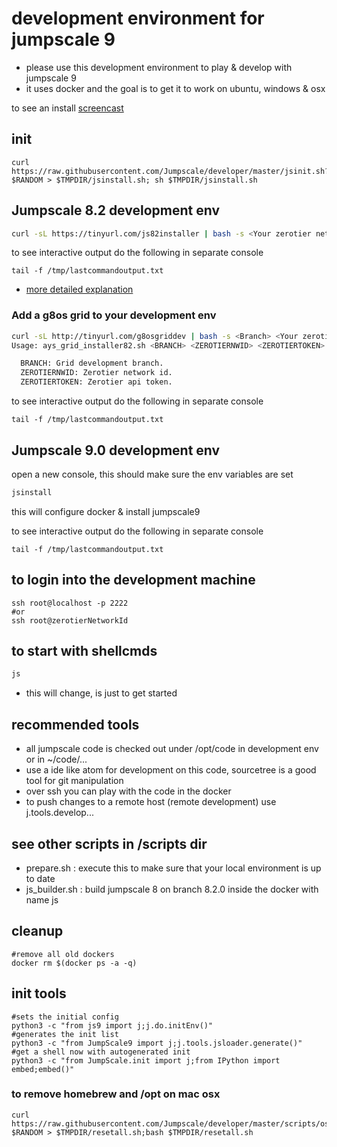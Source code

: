 
# development environment for jumpscale 9

- please use this development environment to play & develop with jumpscale 9
- it uses docker and the goal is to get it to work on ubuntu, windows & osx

to see an install [screencast](http://showterm.io/5a87e36aee35b5b765b20#fast)

## init

```
curl https://raw.githubusercontent.com/Jumpscale/developer/master/jsinit.sh?$RANDOM > $TMPDIR/jsinstall.sh; sh $TMPDIR/jsinstall.sh
```



## Jumpscale 8.2 development env

```bash
curl -sL https://tinyurl.com/js82installer | bash -s <Your zerotier network id>
```

to see interactive output do the following in separate console
```
tail -f /tmp/lastcommandoutput.txt
```

- [more detailed explanation](docs/installjs8_details.md)

### Add a g8os grid to your development env

```bash
curl -sL http://tinyurl.com/g8osgriddev | bash -s <Branch> <Your zerotier network id> <Zerotier api token>
Usage: ays_grid_installer82.sh <BRANCH> <ZEROTIERNWID> <ZEROTIERTOKEN>

  BRANCH: Grid development branch.
  ZEROTIERNWID: Zerotier network id.
  ZEROTIERTOKEN: Zerotier api token.
```

to see interactive output do the following in separate console
```
tail -f /tmp/lastcommandoutput.txt
```

## Jumpscale 9.0 development env

open a new console, this should make sure the env variables are set

```bash
jsinstall
```
this will configure docker & install jumpscale9

to see interactive output do the following in separate console
```
tail -f /tmp/lastcommandoutput.txt
```

## to login into the development machine

```
ssh root@localhost -p 2222
#or
ssh root@zerotierNetworkId
```

## to start with shellcmds

```bash
js
```

 - this will change, is just to get started

## recommended tools

- all jumpscale code is checked out under /opt/code in development env or in ~/code/...
- use a ide like atom for development on this code, sourcetree is a good tool for git manipulation
- over ssh you can play with the code in the docker
- to push changes to a remote host (remote development) use j.tools.develop...


## see other scripts in /scripts dir

- prepare.sh : execute this to make sure that your local environment is up to date
- js_builder.sh : build jumpscale 8 on branch 8.2.0 inside the docker with name js

## cleanup
```
#remove all old dockers
docker rm $(docker ps -a -q)
```

## init tools

```
#sets the initial config
python3 -c "from js9 import j;j.do.initEnv()"
#generates the init list
python3 -c "from JumpScale9 import j;j.tools.jsloader.generate()"
#get a shell now with autogenerated init
python3 -c "from JumpScale.init import j;from IPython import embed;embed()"

```

### to remove homebrew and /opt on mac osx

```
curl https://raw.githubusercontent.com/Jumpscale/developer/master/scripts/osx_reset_all.sh?$RANDOM > $TMPDIR/resetall.sh;bash $TMPDIR/resetall.sh
```

